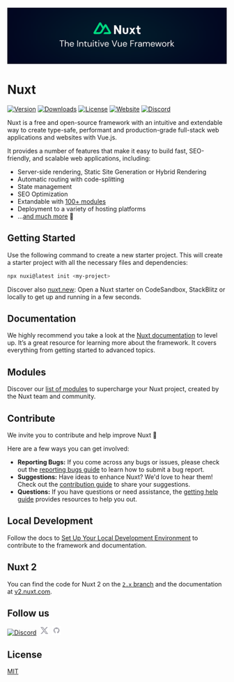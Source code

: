[![Nuxt banner](./.github/assets/banner.svg)](https://nuxt.com)

# Nuxt

<p>
  <a href="https://www.npmjs.com/package/nuxt"><img src="https://img.shields.io/npm/v/nuxt.svg?style=flat&colorA=18181B&colorB=28CF8D" alt="Version"></a>
  <a href="https://www.npmjs.com/package/nuxt"><img src="https://img.shields.io/npm/dm/nuxt.svg?style=flat&colorA=18181B&colorB=28CF8D" alt="Downloads"></a>
  <a href="./LICENSE"><img src="https://img.shields.io/github/license/nuxt/nuxt.svg?style=flat&colorA=18181B&colorB=28CF8D" alt="License"></a>
  <a href="https://nuxt.com"><img src="https://img.shields.io/badge/Nuxt%20Docs-18181B?logo=nuxt.js" alt="Website"></a>
  <a href="https://chat.nuxt.dev"><img src="https://img.shields.io/badge/Nuxt%20Discord-18181B?logo=discord" alt="Discord"></a>
</p>

Nuxt is a free and open-source framework with an intuitive and extendable way to create type-safe, performant and production-grade full-stack web applications and websites with Vue.js.

It provides a number of features that make it easy to build fast, SEO-friendly, and scalable web applications, including:
- Server-side rendering, Static Site Generation or Hybrid Rendering
- Automatic routing with code-splitting
- State management
- SEO Optimization
- Extandable with [100+ modules](https://nuxt.com/modules)
- Deployment to a variety of hosting platforms
- ...[and much more](https://nuxt.com) 🚀

## Getting Started

Use the following command to create a new starter project. This will create a starter project with all the necessary files and dependencies:

```bash
npx nuxi@latest init <my-project>
```

Discover also [nuxt.new](https://nuxt.new): Open a Nuxt starter on CodeSandbox, StackBlitz or locally to get up and running in a few seconds.

## Documentation

We highly recommend you take a look at the [Nuxt documentation](https://nuxt.com/docs) to level up. It’s a great resource for learning more about the framework. It covers everything from getting started to advanced topics.

## Modules

Discover our [list of modules](https://nuxt.com/modules) to supercharge your Nuxt project, created by the Nuxt team and community.

## Contribute

We invite you to contribute and help improve Nuxt 💚

Here are a few ways you can get involved:
- **Reporting Bugs:** If you come across any bugs or issues, please check out the [reporting bugs guide](https://nuxt.com/docs/community/reporting-bugs) to learn how to submit a bug report.
- **Suggestions:** Have ideas to enhance Nuxt? We'd love to hear them! Check out the [contribution guide](https://nuxt.com/docs/community/contribution#creating-an-issue) to share your suggestions.
- **Questions:** If you have questions or need assistance, the [getting help guide](https://nuxt.com/docs/community/getting-help) provides resources to help you out.

## Local Development

Follow the docs to [Set Up Your Local Development Environment](https://nuxt.com/docs/community/framework-contribution#set-up-your-local-development-environment) to contribute to the framework and documentation.

## Nuxt 2

You can find the code for Nuxt 2 on the [`2.x` branch](https://github.com/nuxt/nuxt/tree/2.x) and the documentation at [v2.nuxt.com](https://v2.nuxt.com).

## Follow us

<p valign="center">
  <a href="https://chat.nuxt.dev"><img width="20px" src="./.github/assets/discord.svg" alt="Discord"></a>&nbsp;&nbsp;<a href="https://twitter.nuxt.dev"><img width="20px" src="./.github/assets/twitter.svg" alt="Twitter"></a>&nbsp;&nbsp;<a href="https://github.nuxt.dev"><img width="20px" src="./.github/assets/github.svg" alt="GitHub"></a>
</p>

## License

[MIT](./LICENSE)

